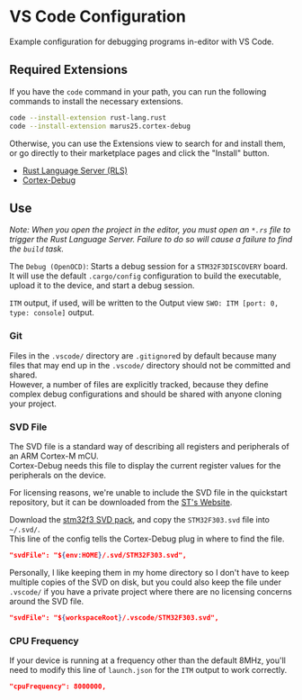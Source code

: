 # VS Code Configuration

Example configuration for debugging programs in-editor with VS Code.  

## Required Extensions

If you have the `code` command in your path, you can run the following commands to install the necessary extensions.

```sh
code --install-extension rust-lang.rust
code --install-extension marus25.cortex-debug
```

Otherwise, you can use the Extensions view to search for and install them, or go directly to their marketplace pages and click the "Install" button.

- [Rust Language Server (RLS)](https://marketplace.visualstudio.com/items?itemName=rust-lang.rust)
- [Cortex-Debug](https://marketplace.visualstudio.com/items?itemName=marus25.cortex-debug)

## Use

_Note: When you open the project in the editor, you must open an `*.rs` file to trigger the Rust Language Server.
Failure to do so will cause a failure to find the `build` task._

The `Debug (OpenOCD)`: Starts a debug session for a `STM32F3DISCOVERY` board.
It will use the default `.cargo/config` configuration to build the executable, upload it to the device, and start a debug session.

`ITM` output, if used, will be written to the Output view `SWO: ITM [port: 0, type: console]` output.

### Git

Files in the `.vscode/` directory are `.gitignore`d by default because many files that may end up in the `.vscode/` directory should not be committed and shared.  
However, a number of files are explicitly tracked, because they define complex debug configurations and should be shared with anyone cloning your project.  

### SVD File

The SVD file is a standard way of describing all registers and peripherals of an ARM Cortex-M mCU.  
Cortex-Debug needs this file to display the current register values for the peripherals on the device.  

For licensing reasons, we're unable to include the SVD file in the quickstart repository, but it can be downloaded from the [ST's Website][stm32f3].

Download the [stm32f3 SVD pack][stm32f3-svd], and copy the `STM32F303.svd` file into `~/.svd/`.  
This line of the config tells the Cortex-Debug plug in where to find the file.

```json
"svdFile": "${env:HOME}/.svd/STM32F303.svd",
```

Personally, I like keeping them in my home directory so I don't have to keep multiple copies of the SVD on disk, but you could also keep the file under `.vscode/` if you have a private project where there are no licensing concerns around the SVD file.

```json
"svdFile": "${workspaceRoot}/.vscode/STM32F303.svd",
```

### CPU Frequency

If your device is running at a frequency other than the default 8MHz, you'll need to modify this line of `launch.json` for the `ITM` output to work correctly.

```json
"cpuFrequency": 8000000,
```

<!-- references -->

[cortex-debug]: https://github.com/Marus/cortex-debug
[stm32f3]: https://www.st.com/content/st_com/en/products/microcontrollers-microprocessors/stm32-32-bit-arm-cortex-mcus/stm32-mainstream-mcus/stm32f3-series.html#resource
[stm32f3-svd]: https://www.st.com/resource/en/svd/stm32f3_svd.zip
[openocd-config]: http://openocd.org/doc/html/Config-File-Guidelines.html
[openocd-repo]: https://sourceforge.net/p/openocd/code/ci/master/tree/tcl/
